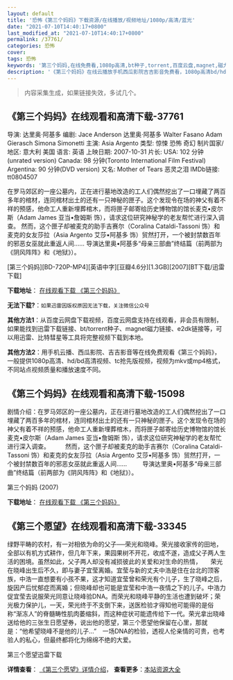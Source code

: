 ```yaml
---
layout: default
title: '恐怖《第三个妈妈》下载资源/在线播放/视频地址/1080p/高清/蓝光'
date: "2021-07-10T14:40:17+0800"
last_modified_at: "2021-07-10T14:40:17+0800"
permalink: /37761/
categories: 恐怖
cover:
tags: 恐怖
keywords: '第三个妈妈,在线免费看,1080p高清,bt种子,torrent,百度云盘,magnet,磁力链,迅雷下载资源'
description: '《第三个妈妈》在线云播放手机西瓜影院吉吉影音免费看，1080p高清bd/hd未删减完整版和tc抢先枪版，mkv/mp4格式，附带bt/torrent种子、magnet/磁力链、百度云盘、网盘资源迅雷下载链接'
---
```


>内容采集生成，如果链接失效，多试几个。


## 《第三个妈妈》在线观看和高清下载-37761

导演: 达里奥·阿基多 编剧: Jace Anderson 达里奥·阿基多 Walter Fasano Adam Gierasch Simona Simonetti 主演: Asia Argento 类型: 惊悚 恐怖 奇幻 制片国家/地区: 意大利 美国 语言: 英语 上映日期: 2007-10-31 片长: USA: 102 分钟(unrated version) Canada: 98 分钟(Toronto International Film Festival) Argentina: 90 分钟(DVD version) 又名: Mother of Tears 恶灵之泪 IMDb链接: tt0804507

在罗马郊区的一座公墓内，正在进行墓地改造的工人们偶然挖出了一口埋藏了两百多年的棺材，连同棺材出土的还有一只神秘的匣子。这个发现令在场的神父有着不祥的预感，他命工人重新埋葬棺木，而将匣子邮寄给历史博物馆的馆长麦克•皮尔斯（Adam James 亚当•詹姆斯 饰），请求这位研究神秘学的老友帮忙进行深入调查。 然而，这个匣子却被麦克的助手吉赛尔（Coralina Cataldi-Tassoni 饰）和麦克的女友莎拉（Asia Argento 艾莎•阿基多 饰）贸然打开，一个被封禁数百年的邪恶女巫就此重返人间…… 导演达里奥•阿基多“母亲三部曲”终结篇（前两部为《阴风阵阵》和《地狱》）。


[第三个妈妈][BD-720P-MP4][英语中字][豆瓣4.6分][1.3GB][2007][BT下载/迅雷下载]

**下载地址**： [在线观看下载 《第三个妈妈》](https://www.btdx8.com/torrent/la_terza_madre_2007.html) 


**无法下载?**：`如果迅雷因版权原因无法下载，关注微信公众号 `

**其他方法1**：从百度云网盘下载视频，百度云网盘支持在线观看，非会员有限制，如果能找到迅雷下载链接、bt/torrent种子、magnet磁力链接、e2dk链接等，可以用迅雷、比特彗星等工具将完整视频下载到本地。

**其他方法2**：用手机云播、西瓜影院、吉吉影音等在线免费观看《第三个妈妈》，一般提供1080p高清、hd/bd高清视频、tc抢先版视频，视频为mkv或mp4格式，不同站点视频质量和播放速度不同。


## 《第三个妈妈》在线观看和高清下载-15098

剧情介绍：在罗马郊区的一座公墓内，正在进行墓地改造的工人们偶然挖出了一口埋藏了两百多年的棺材，连同棺材出土的还有一只神秘的匣子。这个发现令在场的神父有着不祥的预感，他命工人重新埋葬棺木，而将匣子邮寄给历史博物馆的馆长麦克•皮尔斯（Adam James 亚当•詹姆斯 饰），请求这位研究神秘学的老友帮忙进行深入调查。  　　然而，这个匣子却被麦克的助手吉赛尔（Coralina Cataldi-Tassoni 饰）和麦克的女友莎拉（Asia Argento 艾莎•阿基多 饰）贸然打开，一个被封禁数百年的邪恶女巫就此重返人间……  　　导演达里奥•阿基多“母亲三部曲”终结篇（前两部为《阴风阵阵》和《地狱》）。


第三个妈妈 (2007)

**下载地址**： [在线观看下载 《第三个妈妈》](https://www.btbtdy.me/btdy/dy4806.html) 


## 《第三个愿望》在线观看和高清下载-33345

绿野平畴的农村，有一对相依为命的父子──荣光和晓峰。荣光接收家传的田地，全部以有机方式耕作，但几年下来，果园果树不开花，收成不遂，造成父子两人生活的困境。虽然如此，父子两人却没有减损彼此的关爱和对生命的热情，　　荣光在晓峰出生后不久，即与妻子宜莹离婚。宜莹与新的丈夫中浩是住在台北的顶客族，中浩一直想要有小孩不果，这才知道宜莹曾和荣光有个儿子，生了晓峰之后，旋因产后忧郁症而离婚；但晓峰却也可能是宜莹和中浩一夜情之下的儿子。中浩力促宜莹去说服荣光同意让晓峰验DNA。而荣光和晓峰平静的生活也遭到破坏；荣光极力保护儿，一天，荣光终于不支倒下来，送医检验才得知他可能得的是俗称“渐冻人&rdquo;的脊髓畴性肌肉萎缩斜，而这种症状可能遗传给下一代。荣光拿出晓峰送给他的三张生日愿望券，说出他的愿望，第三个愿望他保留在心里，那就是：&ldquo;他希望晓峰不是他的儿子&hellip;”　一场DNA的检验，透视人伦亲情的可贵，也考验人的私心，但最终都将化为绵绵不绝的大爱。


第三个愿望迅雷下载

**详情查看**： [《第三个愿望》详情介绍](/movie/33345/)， **查看更多**：[本站资源大全](/movie/t/all/)

